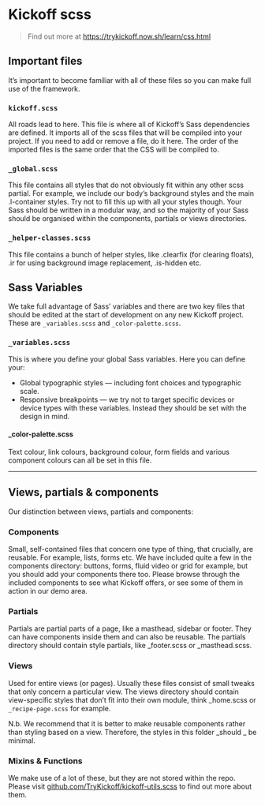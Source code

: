 # Kickoff scss
> Find out more at https://trykickoff.now.sh/learn/css.html

## Important files

It’s important to become familiar with all of these files so you can make full use of the framework.

### `kickoff.scss`

All roads lead to here. This file is where all of Kickoff’s Sass dependencies are defined. It imports all of the scss files that will be compiled into your project. If you need to add or remove a file, do it here. The order of the imported files is the same order that the CSS will be compiled to.

### `_global.scss`
This file contains all styles that do not obviously fit within any other scss partial. For example, we include our body’s background styles and the main .l-container styles. Try not to fill this up with all your styles though. Your Sass should be written in a modular way, and so the majority of your Sass should be organised within the components, partials or views directories.

### `_helper-classes.scss`
This file contains a bunch of helper styles, like .clearfix (for clearing floats), .ir for using background image replacement, .is-hidden etc.

## Sass Variables
We take full advantage of Sass’ variables and there are two key files that should be edited at the start of development on any new Kickoff project. These are `_variables.scss` and `_color-palette.scss`.

### `_variables.scss`
This is where you define your global Sass variables. Here you can define your:

* Global typographic styles — including font choices and typographic scale.
* Responsive breakpoints — we try not to target specific devices or device types with these variables. Instead they should be set with the design in mind.

#### _color-palette.scss 
Text colour, link colours, background colour, form fields and various component colours can all be set in this file.

---

## Views, partials & components

Our distinction between views, partials and components:

### Components

Small, self-contained files that concern one type of thing, that crucially, are reusable. For example, lists, forms etc. We have included quite a few in the components directory: buttons, forms, fluid video or grid for example, but you should add your components there too. Please browse through the included components to see what Kickoff offers, or see some of them in action in our demo area.

### Partials

Partials are partial parts of a page, like a masthead, sidebar or footer. They can have components inside them and can also be reusable. The partials directory should contain style partials, like _footer.scss or _masthead.scss.

### Views

Used for entire views (or pages). Usually these files consist of small tweaks that only concern a particular view. The views directory should contain view-specific styles that don’t fit into their own module, think _home.scss or `_recipe-page.scss` for example.

N.b. We recommend that it is better to make reusable components rather than styling based on a view. Therefore, the styles in this folder _should _ be minimal.

### Mixins & Functions

We make use of a lot of these, but they are not stored within the repo. Please visit [github.com/TryKickoff/kickoff-utils.scss](https://github.com/TryKickoff/kickoff-utils.scss) to find out more about them.
